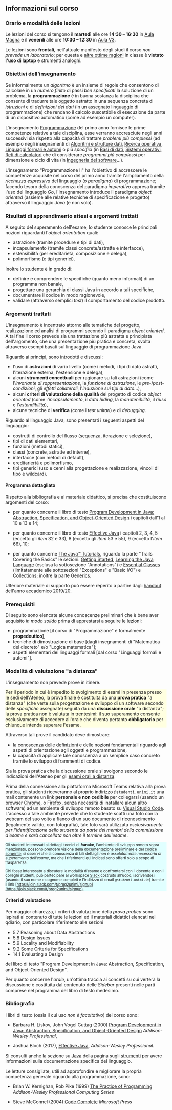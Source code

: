 ## Informazioni sul corso

### Orario e modalità delle lezioni

Le lezioni del corso si tengono il **martedì** alle ore **14:30 – 16:30** in
[Aula Magna](https://orari-be.divsi.unimi.it/EasyRoom//index.php?content=gestore_aree_pubblico&cercaSede=79>)
e il **venerdì** alle ore **10:30 – 12:30** in
[Aula V3](https://orari-be.divsi.unimi.it/EasyRoom//index.php?content=gestore_aree_pubblico&cercaSede=11).

Le lezioni sono **frontali**, nell'attuale manifesto degli
studi il corso *non prevede un laboratorio*; per questa e [altre ottime
ragioni](https://cs.brown.edu/courses/cs019/2018/laptop-policy.html) in classe è
**vietato l'uso di laptop** e strumenti analoghi.

### Obiettivi dell’insegnamento

Se informalmente un *algoritmo* è un insieme di regole che consentono di
calcolare in un *numero finito* di passi *ben specificati* la soluzione di un
problema, la **programmazione** è in buona sostanza la disciplina che consente
di tradurre tale oggetto astratto in una sequenza concreta di *istruzioni* e di
*definizioni dei dati* (in un assegnato linguaggio di programmazione) che
rendano il calcolo suscettibile di esecuzione da parte di un dispositivo
automatico (come ad esempio un computer).

L'insegnamento
[Programmazione](https://www.unimi.it/it/ugov/of/af20200000f1x-56) del primo
anno fornisce le prime competenze relative a tale disciplina, esse verranno
accresciute negli anni successivi sia rispetto alla capacità di trattare
*problemi più complessi* (ad esempio negli insegnamenti di [Algoritmi e
strutture dati](https://www.unimi.it/it/ugov/of/af20200000f1x-52), [Ricerca
operativa](https://www.unimi.it/it/ugov/of/af20200000f1x-43), [Linguaggi formali
e automi](https://www.unimi.it/it/ugov/of/af2020000f1x-116…) o più *specifici*
(in [Basi di dati](https://www.unimi.it/it/ugov/of/af20200000f1x-51), [Sistemi
operativi](https://www.unimi.it/it/ugov/of/af20200000f1x-98), [Reti di
calcolatori](https://www.unimi.it/it/ugov/of/af20200000f1x-50…) che di
considerare *programmi più complessi* per dimensione e ciclo di vita (in
[Ingegneria del software](https://www.unimi.it/it/ugov/of/af20200000f1x-99)…).

L'insegnamento "Programmazione II" ha l'obiettivo di accrescere le competenze
acquisite nel corso del primo anno tramite l'ampliamento della *ricchezza
espressiva* del linguaggio (o *paradigma*) di programmazione; facendo tesoro
della conoscenza del paradigma *imperativo* appresa tramite l'uso del linguaggio
*Go*, l'insegnamento introduce il paradigma *object oriented* (assieme alle
relative tecniche di specificazione e progetto) attraverso il linguaggio *Java*
(e non solo).

### Risultati di apprendimento attesi e argomenti trattati

A seguito del superamento dell'esame, lo studente conosce le principali nozioni
riguardanti l'*object orientation* quali:

* astrazione (tramite procedure e tipi di dati),
* incapsulamento (tramite classi concrete/astratte e interfacce),
* estensibilità (per ereditarietà, composizione e delega),
* polimorfismo (e tipi generici).

Inoltre lo studente è in grado di:

* definire e comprendere le specifiche (quanto meno informali) di un programma non banale,
* progettare una gerarchia di classi Java in accordo a tali specifiche,
* documentare il codice in modo ragionevole,
* validare (attraverso semplici *test*) il comportamento del codice prodotto.

### Argomenti trattati

L'insegnamento è incentrato attorno alle tematiche del progetto, realizzazione
ed analisi di programmi secondo il paradigma *object oriented*. A tal fine il
corso prevede sia una trattazione più astratta e principiata dell'argomento, che
una presentazione più pratica e concreta, svolta attraverso esempi basati sul
linguaggio di programmazione Java.

Riguardo ai principi, sono introdotti e discussi:

* l'uso di **astrazioni** di vario livello (come i metodi, i tipi di dato astratti, l'iterazione esterna, l'estensione e delega),
* alcuni **strumenti concettuali** per ragionare su tali astrazioni (come l'*invariante di rappresentazione*, la *funzione di astrazione*, le *pre-*/*post-condizioni*, gli *effetti collaterali*, l'*induzione sui tipi di dato*…),
* alcuni **criteri di valutazione della qualità** del progetto di codice *object oriented* (come l'*incapsulamento*, il *data hiding*, la *manutenibilità*, il *riuso* e l'*estendibilità*),
* alcune tecniche di **verifica** (come i *test unitari*) e di *debugging*.

Riguardo al linguaggio Java, sono presentati i seguenti aspetti del linguaggio:

* costrutti di controllo del flusso (sequenza, iterazione e selezione),
* tipi di dati elementari,
* funzioni (metodi statici),
* classi (concrete, astratte ed interne),
* interfacce (con metodi di default),
* ereditariertà e polimorfismo,
* tipi generici (uso e cenni alla progettazione e realizzazione, vincoli di tipo e wildcard).

#### Programma dettagliato

Rispetto alla bibliografia e al materiale didattico, si precisa che
costituiscono argomenti del corso:

* per quanto concerne il libro di testo [Program Development in Java:
  Abstraction, Specification, and Object-Oriented Design](http://www.informit.com/store/program-development-in-java-abstraction-specification-9780768684698) i capitoli dall'1 al
  10 e 13 e 14;

* per quanto concerne il libro di testo [Effective Java](http://www.informit.com/store/effective-java-9780134685991) i capitoli 2, 3, 4, 5
  (eccetto gli *item* 32 e 33), 8 (eccetto gli *item* 53 e 55), 9 (eccetto
  l'*item* 66), 10;

* per quanto concerne  [The Java™
  Tutorials](https://docs.oracle.com/javase/tutorial/), riguardo la parte "Trails Covering the Basics" le sezioni:
  [Getting Started](https://docs.oracle.com/javase/tutorial/getStarted/),
  [Learning the Java Language](https://docs.oracle.com/javase/tutorial/java/)
  (esclusa la sottosezione "Annotations") e [Essential
  Classes](https://docs.oracle.com/javase/tutorial/essential/) (limitatamente
  alle sottosezioni "Exceptions" e "Basic I/O") e
  [Collections](https://docs.oracle.com/javase/tutorial/collections); inoltre la
  parte [Generics](https://docs.oracle.com/javase/tutorial/extra/generics/).

Ulteriore materiale di supporto può essere reperito a partire dagli
[handout](https://github.com/prog2-unimi/handouts/tree/aa1920) dell'anno
accademico 2019/20.

### Prerequisiti

Di seguito sono elencate alcune conoscenze preliminari che è bene aver acquisito
*in modo solido* prima di apprestarsi a seguire le lezioni:

* programmazione [il corso di "Programmazione" è formalmente **propedeutico**],
* tecniche di dimostrazione di base [dagli insegnamenti di "Matematica del
  discreto" e/o "Logica matematica"];
* aspetti elementari dei linguaggi formali [dal corso "Linguaggi formali e
  automi"].

### Modalità di valutazione "a distanza"

L'insegnamento non prevede prove in itinere.

<div style="background-color: lightyellow;">

Per il periodo in cui è impedito lo
svolgimento di esami in presenza presso le sedi dell'Ateneo, la prova finale è
costituita da una **prova pratica** "a distanza" (che verte sulla progettazione
e sviluppo di un software secondo delle *specifiche* assegnate) seguita da una
**discussione orale** "a distanza"; la prova pratica non è valutata in
trentesimi: il suo superamento consente esclusivamente di accedere all'orale che
diventa pertanto **obbligatorio** per chiunque intenda superare l'esame.

</div>

Attraverso tali prove il candidato deve dimostrare:

* la conoscenza delle definizioni e delle nozioni fondamentali riguardo agli
  aspetti di orientazione agli oggetti e programmazione,
* la capacità di applicare tale conoscenza a un semplice caso concreto tramite
  lo sviluppo di frammenti di codice.

Sia la prova pratica che la discussione orale si svolgono secondo le indicazioni
dell'Ateneo per gli [esami orali a distanza](https://www.unimi.it/it/studiare/frequentare-un-corso-di-laurea/seguire-il-percorso-di-studi/esami/esami-distanza-faq-gli-studenti/esami-orali-distanza).

Prima della connessione alla piattaforma Microsoft Teams relativa alla prova
pratica, gli studenti riceveranno al proprio indirizzo `@studenti.unimi.it` una
mail contenente un link **personale e non cedibile** per collegarsi (usando un
browser [Chrome](https://www.google.com/chrome/), o
[Firefox](https://www.mozilla.org/firefox/browsers/), senza necessità di
installare alcun altro software) ad un ambiente di sviluppo remoto basato su
[Visual Studio Code](https://code.visualstudio.com/). L'accesso a tale ambiente
prevede che lo studente scatti una foto con la webcam del suo volto a fianco di
un suo documento di riconoscimento (legalmente valido, con fotografia), tale
foto sarà utilizzata *esclusivamente per l'identificazione dello studente da
parte dei membri della commissione d'esame e sarà cancellata non oltre il
termine dell'esame*.

<div style="font-size: smaller; background-color: lightcyan;">

Gli studenti interessati ai dettagli tecnici di **∂anake**, l'ambiente di
sviluppo remoto sopra menzionato, possono prendere visione della [documentazione
preliminare](https://scythe-suite.github.io/danake/) e del [codice
sorgente](https://github.com/scythe-suite/danake); si osservi che la conoscenza
di tali dettagli *non è assolutamente necessaria al superamento dell'esame*, ma
che i riferimenti qui indicati sono offerti solo a scopo di trasparenza.

Chi fosse interessato a discutere le modalità d'esame e confrontarsi con il
docente e con i colleghi studenti, può partecipare al workspace
[Slack](https://slack.com/) costruito all'uopo, iscrivendosi (usando il suo nome
e cognome completi e l'indirizzo di email `@studenti.unimi.it`) tramite il link
[https://join.slack.com/t/prog2unimi/signup](https://join.slack.com/t/prog2unimi/signup).

</div>

#### Criteri di valutazione

Per maggior chiarezza, i criteri di valutazione della *prova pratica* sono
ispirati al contenuto di tutte le lezioni ed il materiali didattici elencati nel
qdiario, con particolare riferimento alle sezioni

* 5.7 Reasoning about Data Abstractions
* 5.8 Design Issues
* 5.9 Locality and Modifiability
* 9.2 Some Criteria for Specifications
* 14.1 Evaluating a Design

del libro di testo "Program Development in Java: Abstraction, Specification, and
Object-Oriented Design".

Per quanto concerne l'*orale*, un'ottima traccia ai concetti su cui verterà la
discussione è costituita dal contenuto delle *Sidebar* presenti nelle parti
comprese nel programma del libro di testo medesimo.

### Bibliografia

I libri di testo (ossia il cui uso *non è facoltativo*) del corso sono:

* Barbara H. Liskov, John Vogel Guttag (2000)
  [Program Development in Java: Abstraction, Specification, and Object-Oriented Design](http://www.informit.com/store/program-development-in-java-abstraction-specification-9780768684698) *Addison-Wesley Professional*,

* Joshua Bloch (2017),
  [Effective Java](http://www.informit.com/store/effective-java-9780134685991), *Addison-Wesley Professional*.

Si consulti anche la sezione su [Java](strumenti.html#Java) della pagina sugli
[strumenti](strumenti) per avere informazioni sulla documentazione specifica del
linguaggio.

Le letture consigliate, utili ad approfondire e migliorare la propria competenza
generale riguardo alla programmazione, sono:

* Brian W. Kernighan, Rob Pike (1999)
  [The Practice of Programming](http://www.informit.com/store/practice-of-programming-9780201615869) *Addison-Wesley Professional Computing Series*

* Steve McConnel (2004)
  [Code Complete](http://www.informit.com/store/code-complete-9780735619678) *Microsoft Press*

